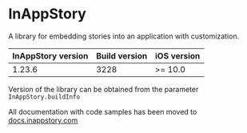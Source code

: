 # InAppStory

A library for embedding stories into an application with customization.

| InAppStory version | Build version | iOS version |
|--------------------|---------------|-------------|
| 1.23.6             | 3228          | >= 10.0     |

Version of the library can be obtained from the parameter `InAppStory.buildInfo`

All documentation with code samples has been moved to [docs.inappstory.com](https://docs.inappstory.com/sdk-guides/ios/how-to-get-started.html)
